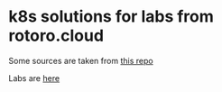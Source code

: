 # k8s solutions for labs from rotoro.cloud

Some sources are taken from [this repo](https://github.com/rotoro-cloud/CKAD/tree/main)

Labs are [here](https://rotoro.cloud/ld-courses/certified-kubernetes-application-developer-ckad-%d0%bf%d1%80%d0%b0%d0%ba%d1%82%d0%b8%d1%87%d0%b5%d1%81%d0%ba%d0%b8%d0%b9-%d0%be%d0%bf%d1%8b%d1%82/)
